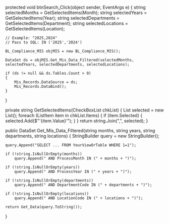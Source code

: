 protected void btnSearch_Click(object sender, EventArgs e)
{
    string selectedMonths = GetSelectedItems(Month);
    string selectedYears = GetSelectedItems(Year);
    string selectedDepartments = GetSelectedItems(Department);
    string selectedLocations = GetSelectedItems(Location);

    // Example: "2025,2024"
    // Pass to SQL: IN ('2025','2024')

    BL_Compliance_MIS objMIS = new BL_Compliance_MIS();

    DataSet ds = objMIS.Get_Mis_Data_Filtered(selectedMonths, selectedYears, selectedDepartments, selectedLocations);

    if (ds != null && ds.Tables.Count > 0)
    {
        Mis_Records.DataSource = ds;
        Mis_Records.DataBind();
    }
}


private string GetSelectedItems(CheckBoxList chkList)
{
    List<string> selected = new List<string>();
    foreach (ListItem item in chkList.Items)
    {
        if (item.Selected)
        {
            selected.Add($"'{item.Value}'");
        }
    }
    return string.Join(",", selected);
}


public DataSet Get_Mis_Data_Filtered(string months, string years, string departments, string locations)
{
    StringBuilder query = new StringBuilder();

    query.Append("SELECT ... FROM YourViewOrTable WHERE 1=1");

    if (!string.IsNullOrEmpty(months))
        query.Append(" AND ProcessMonth IN (" + months + ")");

    if (!string.IsNullOrEmpty(years))
        query.Append(" AND ProcessYear IN (" + years + ")");

    if (!string.IsNullOrEmpty(departments))
        query.Append(" AND DepartmentCode IN (" + departments + ")");

    if (!string.IsNullOrEmpty(locations))
        query.Append(" AND LocationCode IN (" + locations + ")");

    return Get_Data(query.ToString());
}
